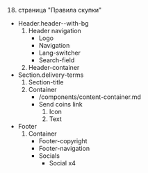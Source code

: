 18. страница "Правила скупки"
  * Header.header--with-bg
    1. Header navigation
        * Logo 
        * Navigation
        * Lang-switcher
        * Search-field
    2. Header-container
  * Section.delivery-terms
    1. Section-title
    2. Container
        * /components/content-container.md
        * Send coins link
            1. Icon
            2. Text
  * Footer
    1. Container
        * Footer-copyright
        * Footer-navigation
        * Socials
            * Social x4
